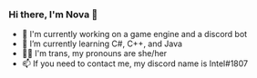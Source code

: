 ### Hi there, I'm Nova 👋
- 🔭 I'm currently working on a game engine and a discord bot
- 🌱 I’m currently learning C#, C++, and Java
- 🏳️‍⚧️ I'm trans, my pronouns are she/her
- 📫 If you need to contact me, my discord name is Intel#1807

<!--
**saavor/saavor** is a ✨ _special_ ✨ repository because its `README.md` (this file) appears on your GitHub profile.

Here are some ideas to get you started:

- 🔭 I’m currently working on ...
- 🌱 I’m currently learning ...
- 👯 I’m looking to collaborate on ...
- 🤔 I’m looking for help with ...
- 💬 Ask me about ...
- 📫 How to reach me: ...
- 😄 Pronouns: ...
- ⚡ Fun fact: ...
-->
